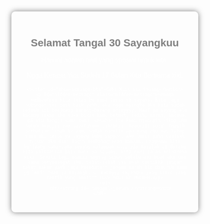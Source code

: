 <!DOCTYPE html>
<html lang="id">
<head>
    <meta charset="UTF-8">
    <meta name="viewport" content="width=device-width, initial-scale=1.0">
    <title>Selamat Hari Jadian!</title>
    <style>
        body {
            font-family: 'Arial', sans-serif;
            background-image: url(asset/background1.jpg);
            background-size: cover;
            background-position: center;
            text-align: center;
            padding: 50px;
            margin: 0;
        }
        .container {
            background-image: url(asset/background2.jpg);
            background-size: cover;
            background-position: center;
            padding: 30px;
            border-radius: 10px;
            box-shadow: 0 0 15px rgba(0, 0, 0, 0.5);
            display: inline-block;
            color: white;
        }
        h1 {
            color: grey;
        }
        p {
            font-size: 18px;
            margin: 20px 0;
        }
        .hidden-message {
            display: none;
            margin-top: 20px;
            font-size: 18px;
            color: white;
        }
        button {
            padding: 10px 20px;
            font-size: 16px;
            color: #fff;
            background-color: grey;
            border: none;
            border-radius: 5px;
            cursor: pointer;
        }
        button:hover {
            background-color: grey;
        }
    </style>
</head>
<body>
   
<div class="container">
    <h1>Selamat Tangal 30 Sayangkuu</h1>
    <p>Hari ini adalah hari yang spesial untuk kita.</p>
    <p>Ngga Kerasa Yaa Sudah 17 Bulan Kita Bersama xixi.</p>
    

    <button id="show-message-btn">Coba Klik ini Sayang</button>
    <p id="hidden-message" class="hidden-message">Semoga kedepannya kita tetap bersama terus ya sayang, kita jaga hubungan ini baik baik yahh, aku ngga nyangka aku kita sudah sejauh ini berjuang bareng-bareng anjayyyy. Maaf ya sayang klo kadang sikap aku suka bikin kamu betmut, sedih, marah, kecewa. Tapi aku bangga sama kamu, sesabar itu kamu ngadepin sikap aku heheh maaciii yaa sayangkuuu cintakuu, maacciii sudah ngasih perhatian lebih ke aku, sudah nurutin apa yang aku mau.Tetep sama aku terus ya sayang huhu support aku terus yahh cantikk tujuan aku dsni ingin membahagiakan kamuuu. Lesgowww kita berjuang sama-sama sayang walaupun nnti ada masalah yg datang kita selesaikan baik-baik ya sayang, kita cari jalan keluarnya xixi. Sekali lagi maacii sayang sudah selalu ada buat aku cma kamu penyemangat aku. Sehat-sehat yaa anak cantikkk jangan telat makan yahh jaga kesehatann jangan marah klo disuruh sama yg lebih tuaa ya sayangkuuu. Babayyy sayangku yang manis yang cantik yang imutttt LOVE YOUU SO MUCHHH.</p>
    <dl>
        <dt><strong id="tanggal-jadian"></strong></dt>
    </dl>    
</div>

<script>
    // Tanggal jadian
    const tanggalJadian = new Date('2023-07-30'); // Ganti dengan tanggal jadian Anda
    document.getElementById('tanggal-jadian').innerText = tanggalJadian.toLocaleDateString('id-ID');

    // Menampilkan pesan tersembunyi
    document.getElementById('show-message-btn').addEventListener('click', function() {
        const hiddenMessage = document.getElementById('hidden-message');
        if (hiddenMessage.style.display === 'none' || hiddenMessage.style.display === '') {
            hiddenMessage.style.display = 'block';
            this.innerText = 'Hayy Sayangkuu';
        } else {
            hiddenMessage.style.display = 'none';
            this.innerText = 'Coba Klik ini Sayang';
        }
    });
</script>

</body>
</html>


